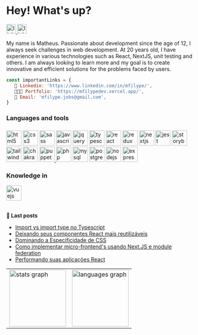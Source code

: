 <h1 align="left">Hey! What's up?</h1>
 <a href="https://www.linkedin.com/in/mfilype/" target="_blank">
    <img src="https://img.shields.io/static/v1?message=LinkedIn&logo=linkedin&label=&color=0077B5&logoColor=white&labelColor=&style=for-the-badge" height="25" alt="linkedin logo"  />
  </a>
 <a href="https://medium.com/@mfilype" target="_blank">
    <img src="https://img.shields.io/static/v1?message=Medium&logo=medium&label=&color=black&logoColor=white&labelColor=&style=for-the-badge" height="25" alt="linkedin logo"  />
  </a>

<p align="left">My name is Matheus. Passionate about development since the age of 12, I always seek challenges in web development. At 20 years old, I have experience in various technologies such as React, NextJS, unit testing and others. I am always looking to learn more and my goal is to create innovative and efficient solutions for the problems faced by users.
</p>

```javascript
const importantLinks = {
   📒 Linkedin: 'https://www.linkedin.com/in/mfilype/',
   👨🏻‍💻 Portfolio: 'https://mfilypedev.vercel.app/',
   📧 Email: 'mfilype.jobs@gmail.com',
}
```

### Languages and tools

###
<div>
  <img src="https://cdn.jsdelivr.net/gh/devicons/devicon/icons/html5/html5-original.svg" width="40" height="40" alt="html5 logo"  />
  <img src="https://cdn.jsdelivr.net/gh/devicons/devicon/icons/css3/css3-original.svg" width="40" height="40" alt="css3 logo"  />
  <img src="https://cdn.jsdelivr.net/gh/devicons/devicon/icons/sass/sass-original.svg" width="40" height="40" alt="sass logo"  />
  <img src="https://cdn.jsdelivr.net/gh/devicons/devicon/icons/javascript/javascript-original.svg" width="40" height="40" alt="javascript logo"  />
    <img src="https://cdn.jsdelivr.net/gh/devicons/devicon/icons/jquery/jquery-original.svg" width="40" height="40" alt="jquery logo"  />
  <img src="https://cdn.jsdelivr.net/gh/devicons/devicon/icons/typescript/typescript-original.svg" width="40" height="40" alt="typescript logo"  />
  <img src="https://cdn.jsdelivr.net/gh/devicons/devicon/icons/react/react-original.svg" width="40" height="40" alt="react logo"  />
  <img src="https://cdn.jsdelivr.net/gh/devicons/devicon/icons/redux/redux-original.svg" width="40" height="40" alt="redux logo"  />
  <img src="https://cdn.jsdelivr.net/gh/devicons/devicon/icons/nextjs/nextjs-original.svg" width="40" height="40" alt="nextjs logo"  />
  <img src="https://cdn.jsdelivr.net/gh/devicons/devicon/icons/jest/jest-plain.svg" width="40" height="40" alt="jest logo"  />
  <img src="https://cdn.jsdelivr.net/gh/devicons/devicon/icons/storybook/storybook-original.svg" width="40" height="40" alt="storybook logo"  />
  <img src="https://cdn.jsdelivr.net/gh/devicons/devicon/icons/tailwindcss/tailwindcss-original-wordmark.svg" width="40" height="40" alt="tailwindcss logo"  />
   <img src="https://raw.githubusercontent.com/get-icon/geticon/master/icons/chakra-icon.svg" width="40" height="40" alt="chakra ui"  />
<a href="https://github.com/puppeteer/puppeteer" target="_blank"> <img src="https://www.vectorlogo.zone/logos/pptrdev/pptrdev-official.svg" alt="puppeteer" width="40" height="40"/> </a>
 <img src="https://cdn.jsdelivr.net/gh/devicons/devicon/icons/php/php-original.svg" width="40" height="40" alt="php logo"  />
  <img src="https://cdn.jsdelivr.net/gh/devicons/devicon/icons/mysql/mysql-original.svg" width="40" height="40" alt="mysql logo"  />
  <img src="https://cdn.jsdelivr.net/gh/devicons/devicon/icons/postgresql/postgresql-original.svg" width="40" height="40" alt="postgresql logo"  />
  <img src="https://cdn.jsdelivr.net/gh/devicons/devicon/icons/nodejs/nodejs-original.svg" width="40" height="40" alt="nodejs logo"  />
  <img src="https://cdn.jsdelivr.net/gh/devicons/devicon/icons/express/express-original.svg" width="40" height="40" alt="express logo"  />
</div>

### Knowledge in
  <img src="https://cdn.jsdelivr.net/gh/devicons/devicon/icons/vuejs/vuejs-original.svg" width="40" height="40" alt="vuejs logo"  />
 

<br/>
<br/>

**📕 Last posts**
<!-- BLOG-POST-LIST:START -->
- [Import vs import type no Typescript](https://www.linkedin.com/pulse/import-vs-type-typescript-matheus-filype-pveof)
- [Deixando seus componentes React mais reutilizáveis](https://www.linkedin.com/pulse/deixe-seus-componentes-react-mais-reutiliz%25C3%25A1veis-matheus-filype)
- [Dominando a Especificidade de CSS](https://www.linkedin.com/pulse/dominando-especificidade-de-css-matheus-filype)
- [Como implementar micro-frontend's usando Next.JS e module federation](https://www.linkedin.com/pulse/como-implementar-micro-frontends-usando-nextjs-e-module-filype/)
- [Performando suas aplicações React](https://www.linkedin.com/pulse/performando-suas-aplica%C3%A7%C3%B5es-react-matheus-filype/)
<!-- BLOG-POST-LIST:END -->

<table align="center">
  <row>
    <td>
     <img src="https://github-readme-stats.vercel.app/api?hide_title=true&hide_rank=false&show_icons=true&include_all_commits=false&count_private=true&disable_animations=false&theme=codeSTACKr&locale=en&hide_border=true&username=Santosl2" height="150" alt="stats graph"  />
    </td>
    <td>
      <img src="https://github-readme-stats.vercel.app/api/top-langs?locale=en&hide_title=true&layout=compact&card_width=320&langs_count=5&theme=codeSTACKr&hide_border=true&username=Santosl2" height="150" alt="languages graph"  />
    </td>
  </row>
</table> 


